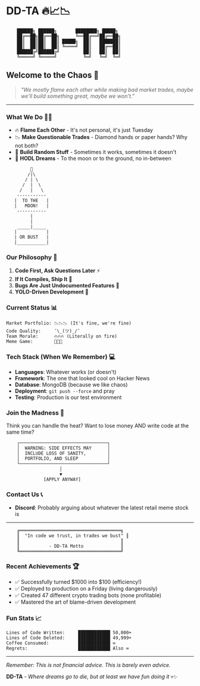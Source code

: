 # DD-TA 🔥📈📉

```ascii
    ██████╗ ██████╗       ████████╗ █████╗
    ██╔══██╗██╔══██╗      ╚══██╔══╝██╔══██╗
    ██║  ██║██║  ██║ █████╗  ██║   ███████║
    ██║  ██║██║  ██║ ╚════╝  ██║   ██╔══██║
    ██████╔╝██████╔╝         ██║   ██║  ██║
    ╚═════╝ ╚═════╝          ╚═╝   ╚═╝  ╚═╝
```

## Welcome to the Chaos 🎯

> *"We mostly flame each other while making bad market trades, maybe we'll build something great, maybe we won't."*

---

### What We Do 🤷‍♂️

- 🔥 **Flame Each Other** - It's not personal, it's just Tuesday
- 📉 **Make Questionable Trades** - Diamond hands or paper hands? Why not both?
- 🚀 **Build Random Stuff** - Sometimes it works, sometimes it doesn't
- 💎 **HODL Dreams** - To the moon or to the ground, no in-between

```ascii
         🚀
        /|\
       / | \
      /  |  \
     /   |   \
    -----------
   |  TO THE   |
   |   MOON!   |
    -----------
         |
         |
    _____|_____
   |           |
   | OR BUST   |
   |___________|
```

### Our Philosophy 📜

1. **Code First, Ask Questions Later** ⚡
2. **If It Compiles, Ship It** 🚢
3. **Bugs Are Just Undocumented Features** 🐛
4. **YOLO-Driven Development** 🎲

### Current Status 📊

```ascii
Market Portfolio: 📉📉📉 (It's fine, we're fine)
Code Quality:     ¯\_(ツ)_/¯
Team Morale:      🔥🔥🔥 (Literally on fire)
Meme Game:        💯💯💯
```

### Tech Stack (When We Remember) 💻

- **Languages**: Whatever works (or doesn't)
- **Framework**: The one that looked cool on Hacker News
- **Database**: MongoDB (because we like chaos)
- **Deployment**: `git push --force` and pray
- **Testing**: Production is our test environment

### Join the Madness 🎪

Think you can handle the heat? Want to lose money AND write code at the same time?

```ascii
    ┌─────────────────────────────────┐
    │  WARNING: SIDE EFFECTS MAY      │
    │  INCLUDE LOSS OF SANITY,        │
    │  PORTFOLIO, AND SLEEP           │
    └─────────────────────────────────┘
                    │
                    ▼
              [APPLY ANYWAY]
```

### Contact Us 📞

- **Discord**: Probably arguing about whatever the latest retail meme stock is

---

```ascii
    ╔══════════════════════════════════════╗
    ║  "In code we trust, in trades we bust" ║
    ║                                      ║
    ║           - DD-TA Motto              ║
    ╚══════════════════════════════════════╝
```

### Recent Achievements 🏆

- ✅ Successfully turned $1000 into $100 (efficiency!)
- ✅ Deployed to production on a Friday (living dangerously)
- ✅ Created 47 different crypto trading bots (none profitable)
- ✅ Mastered the art of blame-driven development

### Fun Stats 📈

```ascii
Lines of Code Written:     ████████████ 50,000+
Lines of Code Deleted:     ████████████ 49,999+
Coffee Consumed:           ████████████ ∞
Regrets:                   ████████████ Also ∞
```

---

*Remember: This is not financial advice. This is barely even advice.*

**DD-TA** - *Where dreams go to die, but at least we have fun doing it* 💀✨

